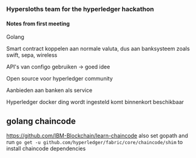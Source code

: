 ### Hypersloths team for the hyperledger hackathon

#### Notes from first meeting
Golang

Smart contract koppelen aan normale valuta, dus aan banksysteem zoals swift, sepa, wireless

API's van configo gebruiken -> goed idee

Open source voor hyperledger community

Aanbieden aan banken als service

Hyperledger docker ding wordt ingesteld komt binnenkort beschikbaar



## golang chaincode

https://github.com/IBM-Blockchain/learn-chaincode
also
set gopath 
and run `go get -u github.com/hyperledger/fabric/core/chaincode/shim`
to install chaincode dependencies